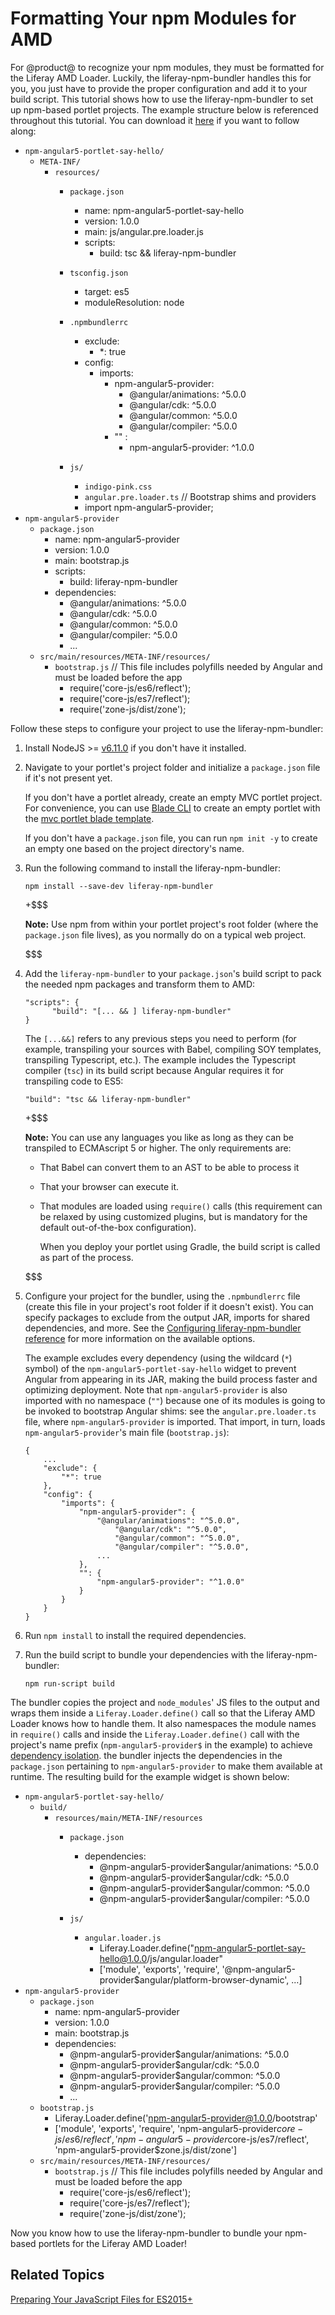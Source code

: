 # Formatting Your npm Modules for AMD [](id=using-the-bundler-to-prepare-your-npm-modules-for-the-liferay-amd-loader)

For @product@ to recognize your npm modules, they must be formatted for the 
Liferay AMD Loader. Luckily, the liferay-npm-bundler handles this for you, you 
just have to provide the proper configuration and add it to your build script. 
This tutorial shows how to use the liferay-npm-bundler to set up npm-based 
portlet projects. The example structure below is referenced throughout this 
tutorial. You can download it 
[here](https://github.com/izaera/liferay-npm-bundler-2-example) 
if you want to follow along:

- `npm-angular5-portlet-say-hello/`
    - `META-INF/`
        - `resources/`
            - `package.json`
                - name: npm-angular5-portlet-say-hello
                - version: 1.0.0
                - main: js/angular.pre.loader.js
                - scripts:
                    - build: tsc && liferay-npm-bundler
            - `tsconfig.json`
                - target: es5
                - moduleResolution: node
            - `.npmbundlerrc`
                - exclude: 
                    - \*: true
                - config:
                    - imports:
                        - npm-angular5-provider:
                            - @angular/animations: ^5.0.0
                            - @angular/cdk: ^5.0.0
                            - @angular/common: ^5.0.0
                            - @angular/compiler: ^5.0.0
                        - "" :
                            - npm-angular5-provider: ^1.0.0
                        
            - `js/`
                - `indigo-pink.css`
                - `angular.pre.loader.ts`
                // Bootstrap shims and providers
                - import npm-angular5-provider;
- `npm-angular5-provider`
    - `package.json`
        - name: npm-angular5-provider
        - version: 1.0.0
        - main: bootstrap.js
        - scripts:
            - build: liferay-npm-bundler
        - dependencies:
            - @angular/animations: ^5.0.0
            - @angular/cdk: ^5.0.0
            - @angular/common: ^5.0.0
            - @angular/compiler: ^5.0.0
            - ...
    - `src/main/resources/META-INF/resources/`
        - `bootstrap.js`
            // This file includes polyfills needed by Angular and must be loaded before the app
            - require('core-js/es6/reflect');
            - require('core-js/es7/reflect');
            - require('zone-js/dist/zone');

Follow these steps to configure your project to use the liferay-npm-bundler:

1.  Install NodeJS >= [v6.11.0](http://nodejs.org/dist/v6.11.0/) if you don't 
    have it installed.

2.  Navigate to your portlet's project folder and initialize a `package.json` 
    file if it's not present yet.

    If you don't have a portlet already, create an empty MVC portlet project. 
    For convenience, you can use 
    [Blade CLI](https://dev.liferay.com/develop/tutorials/-/knowledge_base/7-1/installing-blade-cli)
    to create an empty portlet with the 
    [mvc portlet blade template](https://dev.liferay.com/develop/reference/-/knowledge_base/7-1/using-the-mvc-portlet-template).

    If you don't have a `package.json` file, you can run `npm init -y` to create 
    an empty one based on the project directory's name. 

3.  Run the following command to install the liferay-npm-bundler:

        npm install --save-dev liferay-npm-bundler

    +$$$

    **Note:** Use npm from within your portlet project's root folder (where the 
    `package.json` file lives), as you normally do on a typical web project.

    $$$

4.  Add the `liferay-npm-bundler` to your `package.json`'s build script to pack 
    the needed npm packages and transform them to AMD:
    
        "scripts": {
              "build": "[... && ] liferay-npm-bundler"
        }
    
    The `[...&&]` refers to any previous steps you need to perform (for example, 
    transpiling your sources with Babel, compiling SOY templates, transpiling 
    Typescript, etc.). The example includes the Typescript compiler (`tsc`) in 
    its build script because Angular requires it for transpiling code to ES5:
    
        "build": "tsc && liferay-npm-bundler" 

    +$$$
            
    **Note:** You can use any languages you like as long as they can be 
    transpiled to ECMAscript 5 or higher. The only requirements are:

    - That Babel can convert them to an AST to be able to process it

    - That your browser can execute it.

    - That modules are loaded using `require()` calls (this requirement can be 
      relaxed by using customized plugins, but is mandatory for the default 
      out-of-the-box configuration).

      When you deploy your portlet using Gradle, the build script is called as 
      part of the process.

    $$$
    
5.  Configure your project for the bundler, using the `.npmbundlerrc` file 
    (create this file in your project's root folder if it doesn't exist). You 
    can specify packages to exclude from the output JAR, imports for shared 
    dependencies, and more. See the 
    [Configuring liferay-npm-bundler reference](/develop/reference/-/knowledge_base/7-1/configuring-liferay-npm-bundler) 
    for more information on the available options. 
    
    The example excludes every dependency (using the wildcard (`*`) symbol) of 
    the `npm-angular5-portlet-say-hello` widget to prevent Angular from 
    appearing in its JAR, making the build process faster and optimizing 
    deployment. Note that `npm-angular5-provider` is also imported with no 
    namespace (`""`) because one of its modules is going to be invoked to 
    bootstrap Angular shims: see the `angular.pre.loader.ts` file, where 
    `npm-angular5-provider` is imported. That import, in turn, loads 
    `npm-angular5-provider`'s main file (`bootstrap.js`):

        {
            ...
            "exclude": {
                "*": true
            },
            "config": {
                "imports": {
                    "npm-angular5-provider": {
                        "@angular/animations": "^5.0.0",
                    		"@angular/cdk": "^5.0.0",
                    		"@angular/common": "^5.0.0",
                    		"@angular/compiler": "^5.0.0",
                        ...
                    },
                    "": {
                        "npm-angular5-provider": "^1.0.0"
                    }
                }
            }
        }

6.  Run `npm install` to install the required dependencies.

7.  Run the build script to bundle your dependencies with the 
    liferay-npm-bundler:

        npm run-script build

The bundler copies the project and `node_modules`' JS files to the output and 
wraps them inside a `Liferay.Loader.define()` call so that the Liferay AMD 
Loader knows how to handle them. It also namespaces the module names in 
`require()` calls and inside the `Liferay.Loader.define()` call with the 
project's name prefix (`npm-angular5-provider$` in the example) to achieve 
[dependency isolation](/develop/reference/-/knowledge_base/7-1/how-liferay-portal-publishes-npm-packages#isolated-package-dependencies). 
the bundler injects the dependencies in the `package.json` pertaining to 
`npm-angular5-provider` to make them available at runtime. The resulting build 
for the example widget is shown below:

- `npm-angular5-portlet-say-hello/`
    - `build/`
        - `resources/main/META-INF/resources`
            - `package.json`
                - dependencies:
                    - @npm-angular5-provider$angular/animations: ^5.0.0
                    - @npm-angular5-provider$angular/cdk: ^5.0.0
                    - @npm-angular5-provider$angular/common: ^5.0.0
                    - @npm-angular5-provider$angular/compiler: ^5.0.0
                        
            - `js/`
                - `angular.loader.js`
                    - Liferay.Loader.define("npm-angular5-portlet-say-hello@1.0.0/js/angular.loader"
                    - ['module', 'exports', 'require', 
                    '@npm-angular5-provider$angular/platform-browser-dynamic',
                    ...]
- `npm-angular5-provider`
    - `package.json`
        - name: npm-angular5-provider
        - version: 1.0.0
        - main: bootstrap.js
        - dependencies:
            - @npm-angular5-provider$angular/animations: ^5.0.0
            - @npm-angular5-provider$angular/cdk: ^5.0.0
            - @npm-angular5-provider$angular/common: ^5.0.0
            - @npm-angular5-provider$angular/compiler: ^5.0.0
            - ...
    - `bootstrap.js`
        - Liferay.Loader.define('npm-angular5-provider@1.0.0/bootstrap'
        - ['module', 'exports', 'require', 
        'npm-angular5-provider$core-js/es6/reflect', 
        'npm-angular5-provider$core-js/es7/reflect', 
        'npm-angular5-provider$zone.js/dist/zone']
    - `src/main/resources/META-INF/resources/`
        - `bootstrap.js`
            // This file includes polyfills needed by Angular and must be loaded before the app
            - require('core-js/es6/reflect');
            - require('core-js/es7/reflect');
            - require('zone-js/dist/zone');

Now you know how to use the liferay-npm-bundler to bundle your npm-based 
portlets for the Liferay AMD Loader!

## Related Topics [](id=related-topics)

[Preparing Your JavaScript Files for ES2015+](/develop/tutorials/-/knowledge_base/7-1/preparing-your-javascript-files-for-esplus)
